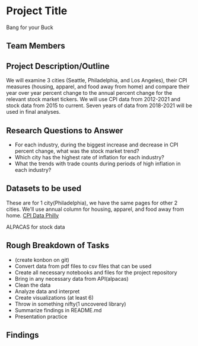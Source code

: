 # Project Title
Bang for your Buck
## Team Members

## Project Description/Outline
We will examine 3 cities (Seattle, Philadelphia, and Los Angeles), their CPI measures (housing, apparel, and food away from home) and compare their year over year percent change to the annual percent change for the relevant stock market tickers. We will use CPI data from 2012-2021 and stock data from 2015 to current. Seven years of data from 2018-2021 will be used in final analyses. 

## Research Questions to Answer 
- For each industry, during the biggest increase and decrease in CPI percent change, what was the stock market trend?
- Which city has the highest rate of inflation for each industry?
- What the trends with trade counts during periods of high inflation in each industry?

## Datasets to be used
These are for 1 city(Philadelphia), we have the same pages for other 2 cities. We'll use annual column for housing, apparel, and food away from home.
[CPI Data Philly](https://www.bls.gov/regions/mid-atlantic/news-release/consumerpriceindex_philadelphia.htm)

ALPACAS for stock data

## Rough Breakdown of Tasks
- (create konbon on git)
- Convert data from pdf files to csv files that can be used
- Create all necessary notebooks and files for the project repository
- Bring in any necessary data from API(alpacas)
- Clean the data 
- Analyze data and interpret
- Create visualizations (at least 6)
- Throw in something nifty(1 uncovered library)
- Summarize findings in README.md
- Presentation practice

## Findings

